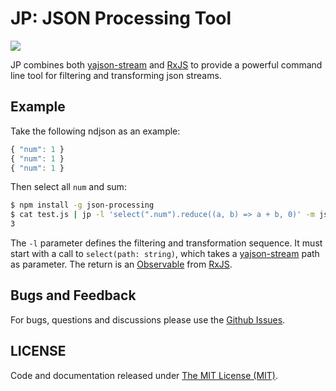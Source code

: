 # JP: **J**SON **P**rocessing Tool

<a href="https://travis-ci.org/tsouza/jp/builds"><img src="https://travis-ci.org/tsouza/jp.svg?branch=master"></a>

JP combines both [yajson-stream](https://github.com/tsouza/yajs) and 
[RxJS](https://github.com/ReactiveX/rxjs) to provide a powerful command line tool for filtering and transforming json streams.

## Example

Take the following ndjson as an example:
```js
{ "num": 1 }
{ "num": 1 }
{ "num": 1 }
```

Then select all `num` and sum:
```bash
$ npm install -g json-processing
$ cat test.js | jp -l 'select(".num").reduce((a, b) => a + b, 0)' -m json
3
```

The `-l` parameter defines the filtering and transformation sequence. It must start with a call to `select(path: string)`, which takes a [yajson-stream](https://github.com/tsouza/yajs) path as parameter. The return is an [Observable](http://reactivex.io/rxjs/class/es6/Observable.js~Observable.html) from [RxJS](https://github.com/ReactiveX/rxjs).

## Bugs and Feedback

For bugs, questions and discussions please use the [Github Issues](issues).

## LICENSE

Code and documentation released under [The MIT License (MIT)](LICENSE).